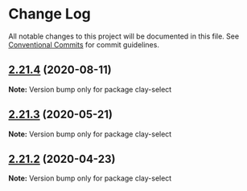 # Change Log

All notable changes to this project will be documented in this file.
See [Conventional Commits](https://conventionalcommits.org) for commit guidelines.

## [2.21.4](https://github.com/liferay/clay/tree/master/packages/clay-select/compare/v2.21.3...v2.21.4) (2020-08-11)

**Note:** Version bump only for package clay-select





## [2.21.3](https://github.com/liferay/clay/tree/master/packages/clay-select/compare/v2.21.2...v2.21.3) (2020-05-21)

**Note:** Version bump only for package clay-select





## [2.21.2](https://github.com/liferay/clay/tree/master/packages/clay-select/compare/v2.21.1...v2.21.2) (2020-04-23)

**Note:** Version bump only for package clay-select
